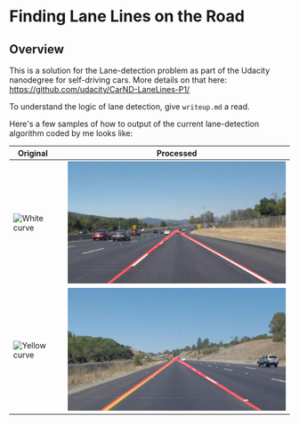 # **Finding Lane Lines on the Road** 

Overview
---

This is a solution for the Lane-detection problem as part of the Udacity nanodegree for self-driving cars. More details on that here: https://github.com/udacity/CarND-LaneLines-P1/

To understand the logic of lane detection, give `writeup.md` a read.

Here's a few samples of how to output of the current lane-detection algorithm coded by me looks like:
  
| Original | | Processed |
|----------|-|-----------|
|![White curve][image1]||![with lanes][processed_image_1]|
|![Yellow curve][image2]||![with lanes][processed_image_2]|

[//]: # (Image References)

[image1]: ./test_images/solidWhiteCurve.jpg
[processed_image_1]: ./test_images_output/solidWhiteCurve_withLanes.jpg
[image2]: ./test_images/solidYellowCurve.jpg
[processed_image_2]: ./test_images_output/solidYellowCurve_withLanes.jpg 
